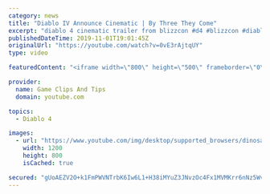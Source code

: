```yaml
---
category: news
title: "Diablo IV Announce Cinematic | By Three They Come"
excerpt: "diablo 4 cinematic trailer from blizzcon #d4 #blizzcon #diablo."
publishedDateTime: 2019-11-01T19:01:45Z
originalUrl: "https://youtube.com/watch?v=0vE3rAjtqUY"
type: video

featuredContent: "<iframe width=\"800\" height=\"500\" frameborder=\"0\" src=\"https://www.youtube.com/embed/0vE3rAjtqUY\" allow=\"accelerometer; autoplay; encrypted-media; gyroscope; picture-in-picture\" allowfullscreen></iframe>"

provider:
  name: Game Clips And Tips
  domain: youtube.com

topics:
  - Diablo 4

images:
  - url: "https://www.youtube.com/img/desktop/supported_browsers/dinosaur.png"
    width: 1200
    height: 800
    isCached: true

secured: "gUoAEZV2O+k1FmPWVNTrbK6Iw6L1+H38iMYuZ3JNvzOc4Fx1MVMKrr6nNz5Wv3o0T/KjQRecFGWIKrMI6jAkVB7MrPuGXsOj0if0Sk8hjwj1Ek9xNDP7c9FzY2qLqUBBMqMdS7pkmMy5ikMdvxAOXU1XGCQ+ZWGiMoBzv8LEWpSdEI0l5yiVEt6SrDieb8vE2rlX2r7sC42unevY4R1GMaTCE5fuEC4vlgI3cNmCjKbf90OmUz56xnfgSrSC+yT7cszA4DD90ZAGpO0qi6hFu/qrVcvYNTm7SLp27Wkp0cY3wZy9gWwXHVEF9M26Ruo8uH709LjsHU3unyYxXase5QqGU2Qoc6/v59A3wfeIXeojXqfgDxUUIlOpo8+JYKojBWUzGM171iezZOIBVHfMYg==;eB5SLi7yEb/B840MYgoq0A=="
---
```


